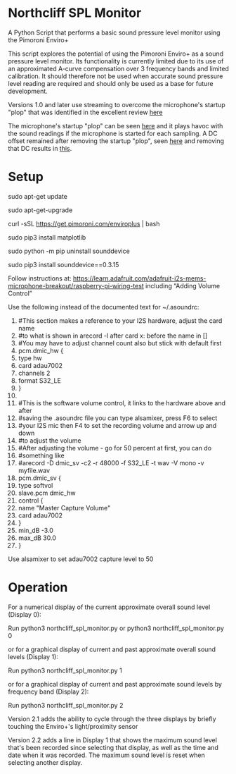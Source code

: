 # Northcliff SPL Monitor
A Python Script that performs a basic sound pressure level monitor using the Pimoroni Enviro+

This script explores the potential of using the Pimoroni Enviro+ as a sound pressure level monitor. Its functionality is currently limited due to its use of an approximated A-curve compensation over 3 frequency bands and limited calibration. It should therefore not be used when accurate sound pressure level reading are required and should only be used as a base for future development.

Versions 1.0 and later use streaming to overcome the microphone's startup "plop" that was identified in the excellent review [here](https://flipreview.com/review-of-pimoronis-enviro-board-part2-lcd-noise-level-lightproximity/)

The microphone's startup "plop" can be seen [here](https://github.com/roscoe81/northcliff_spl_monitor/blob/main/Mic%20Graphs/mic_startup_no_offset.png) and it plays havoc with the sound readings if the microphone is started for each sampling. A DC offset remained after removing the startup "plop", seen [here](https://github.com/roscoe81/northcliff_spl_monitor/blob/main/Mic%20Graphs/mic_stable_no_offset.png) and removing that DC results in [this](https://github.com/roscoe81/northcliff_spl_monitor/blob/main/Mic%20Graphs/mic_stable_offset.png).


# Setup
sudo apt-get update

sudo apt-get-upgrade

curl -sSL https://get.pimoroni.com/enviroplus | bash

sudo pip3 install matplotlib

sudo python -m pip uninstall sounddevice

sudo pip3 install sounddevice==0.3.15

Follow instructions at:
https://learn.adafruit.com/adafruit-i2s-mems-microphone-breakout/raspberry-pi-wiring-test
including “Adding Volume Control”

Use the following instead of the documented text for ~/.asoundrc:

1.	#This section makes a reference to your I2S hardware, adjust the card name
2.	#to what is shown in arecord -l after card x: before the name in []
3.	#You may have to adjust channel count also but stick with default first
4.	pcm.dmic_hw {
5.	type hw
6.	card adau7002
7.	channels 2
8.	format S32_LE
9.	}
10.	 
11.	#This is the software volume control, it links to the hardware above and after
12.	#saving the .asoundrc file you can type alsamixer, press F6 to select
13.	#your I2S mic then F4 to set the recording volume and arrow up and down
14.	#to adjust the volume
15.	#After adjusting the volume - go for 50 percent at first, you can do
16.	#something like 
17.	#arecord -D dmic_sv -c2 -r 48000 -f S32_LE -t wav -V mono -v myfile.wav
18.	pcm.dmic_sv {
19.	type softvol
20.	slave.pcm dmic_hw
21.	control {
22.	name "Master Capture Volume"
23.	card adau7002
24.	}
25.	min_dB -3.0
26.	max_dB 30.0
27.	}

Use alsamixer to set adau7002 capture level to 50


# Operation

For a numerical display of the current approximate overall sound level (Display 0):

Run python3 northcliff_spl_monitor.py or python3 northcliff_spl_monitor.py 0

or for a graphical display of current and past approximate overall sound levels (Display 1):

Run python3 northcliff_spl_monitor.py 1

or for a graphical display of current and past approximate sound levels by frequency band (Display 2):

Run python3 northcliff_spl_monitor.py 2

Version 2.1 adds the ability to cycle through the three displays by briefly touching the Enviro+'s light/proximity sensor

Version 2.2 adds a line in Display 1 that shows the maximum sound level that's been recorded since selecting that display, as well as the time and date when it was recorded. The maximum sound level is reset when selecting another display.
